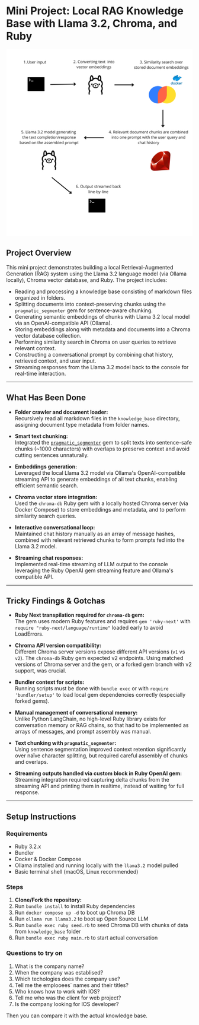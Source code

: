 # Mini Project: Local RAG Knowledge Base with Llama 3.2, Chroma, and Ruby
![Diagram](./doc/ruby_rag_diagram.png)

## Project Overview

This mini project demonstrates building a local Retrieval-Augmented Generation (RAG) system using the Llama 3.2 language model (via Ollama locally), Chroma vector database, and Ruby. The project includes:

- Reading and processing a knowledge base consisting of markdown files organized in folders.
- Splitting documents into context-preserving chunks using the `pragmatic_segmenter` gem for sentence-aware chunking.
- Generating semantic embeddings of chunks with Llama 3.2 local model via an OpenAI-compatible API (Ollama).
- Storing embeddings along with metadata and documents into a Chroma vector database collection.
- Performing similarity search in Chroma on user queries to retrieve relevant context.
- Constructing a conversational prompt by combining chat history, retrieved context, and user input.
- Streaming responses from the Llama 3.2 model back to the console for real-time interaction.

---

## What Has Been Done

- **Folder crawler and document loader:**  
  Recursively read all markdown files in the `knowledge_base` directory, assigning document type metadata from folder names.

- **Smart text chunking:**  
  Integrated the [`pragmatic_segmenter`](https://github.com/diasks2/pragmatic_segmenter) gem to split texts into sentence-safe chunks (~1000 characters) with overlaps to preserve context and avoid cutting sentences unnaturally.

- **Embeddings generation:**  
  Leveraged the local Llama 3.2 model via Ollama's OpenAI-compatible streaming API to generate embeddings of all text chunks, enabling efficient semantic search.

- **Chroma vector store integration:**  
  Used the `chroma-db` Ruby gem with a locally hosted Chroma server (via Docker Compose) to store embeddings and metadata, and to perform similarity search queries.

- **Interactive conversational loop:**  
  Maintained chat history manually as an array of message hashes, combined with relevant retrieved chunks to form prompts fed into the Llama 3.2 model.

- **Streaming chat responses:**  
  Implemented real-time streaming of LLM output to the console leveraging the Ruby OpenAI gem streaming feature and Ollama's compatible API.

---

## Tricky Findings & Gotchas

- **Ruby Next transpilation required for `chroma-db` gem:**  
  The gem uses modern Ruby features and requires `gem 'ruby-next'` with `require "ruby-next/language/runtime"` loaded early to avoid LoadErrors.

- **Chroma API version compatibility:**  
  Different Chroma server versions expose different API versions (`v1` vs `v2`). The `chroma-db` Ruby gem expected v2 endpoints. Using matched versions of Chroma server and the gem, or a forked gem branch with v2 support, was crucial.

- **Bundler context for scripts:**  
  Running scripts must be done with `bundle exec` or with `require 'bundler/setup'` to load local gem dependencies correctly (especially forked gems).

- **Manual management of conversational memory:**  
  Unlike Python LangChain, no high-level Ruby library exists for conversation memory or RAG chains, so that had to be implemented as arrays of messages, and prompt assembly was manual.

- **Text chunking with `pragmatic_segmenter`:**  
  Using sentence segmentation improved context retention significantly over naïve character splitting, but required careful assembly of chunks and overlaps.

- **Streaming outputs handled via custom block in Ruby OpenAI gem:**  
  Streaming integration required capturing delta chunks from the streaming API and printing them in realtime, instead of waiting for full response.

---

## Setup Instructions

### Requirements

- Ruby 3.2.x
- Bundler
- Docker & Docker Compose
- Ollama installed and running locally with the `llama3.2` model pulled
- Basic terminal shell (macOS, Linux recommended)

### Steps

1. **Clone/Fork the repository:**
2. Run `bundle install` to install Ruby dependencies
3. Run `docker compose up -d` to boot up Chroma DB
4. Run `ollama run llama3.2` to boot up Open Source LLM
5. Run `bundle exec ruby seed.rb` to seed Chroma DB with chunks of data from `knowledge_base` folder
6. Run `bundle exec ruby main.rb` to start actual conversation

### Questions to try on
1. What is the company name?
2. When the company was establised?
3. Which techologies does the company use?
4. Tell me the emplooees` names and their titles?
5. Who knows how to work with IOS?
6. Tell me who was the client for web project?
7. Is the company looking for IOS developer?

Then you can compare it with the actual knowledge base.